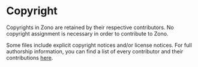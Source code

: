 # Copyright

Copyrights in Zono are retained by their respective contributors. No copyright assignment is necessary in order to contribute to Zono.

Some files include explicit copyright notices and/or license notices. For full authorship information, you can find a list of every contributor and their contributions [here](https://github.com/kaylendog/zono/graphs/contributors).
